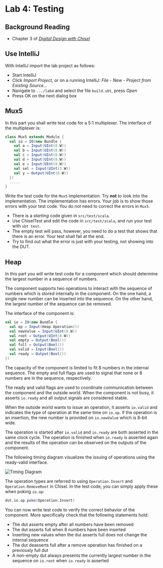 # Lab 4: Testing

## Background Reading

 * Chapter 3 of
*[Digital Design with Chisel](http://www.imm.dtu.dk/~masca/chisel-book.html)*

## Use IntelliJ

With IntelliJ import the lab project as follows:

 * Start IntelliJ
 * Click *Import Project*, or on a running IntelliJ: *File - New -
Project from Existing Source...*
 * Navigate to ```.../lab4``` and select the file ```build.sbt```, press *Open*
 * Press OK on the next dialog box


## Mux5 

In this part you shall write test code for a 5:1 multiplexer. The interface
of the multiplexer is:

```scala
class Mux5 extends Module {
  val io = IO(new Bundle {
    val a = Input(UInt(8.W))
    val b = Input(UInt(8.W))
    val c = Input(UInt(8.W))
    val d = Input(UInt(8.W))
    val e = Input(UInt(8.W))
    val sel = Input(UInt(3.W))
    val y = Output(UInt(8.W))
  })
  .....
}
```

Write the test code for the ```Mux5``` implementation. Try **not** to
look into the implementation. The implementation has errors.
Your job is to show those errors with your test code. You do not
need to correct the errors in ```Mux5```.

 * There is a *starting* code given in ```src/test/scala```.
 * Use ChiselTest and edit the code
   in ```src/test/scala```, and run your test with ```sbt test```.
 * The empty test will pass, however, you need to do a test that shows
   that there is an error. Your test shall fail at the end.
 * Try to find out what the error is just with your testing, not showing
   into the DUT.

## Heap

In this part you will write test code for a component which should determine the largest number in a sequence of numbers. 

The component supports two operations to interact with the sequence of numbers which is stored internally in the component. On the one hand, a single new number can be inserted into the sequence. On the other hand, the largest number of the sequence can be removed. 


The interface of the component is:
```scala
val io = IO(new Bundle {
  val op = Input(Heap.Operation())
  val newValue = Input(UInt(8.W))
  val root = Output(UInt(8.W))
  val empty = Output(Bool())
  val full = Output(Bool())
  val valid = Input(Bool())
  val ready = Output(Bool())
})
```

The capacity of the component is limited to fit 8 numbers in the internal sequence. The empty and full flags are used to signal that none or 8 numbers are in the sequence, respectively.

The ready and valid flags are used to coordinate communication between the component and the outside world. When the component is not busy, it asserts `io.ready` and all output signals are considered stable. 

When the outside world wants to issue an operation, it asserts `io.valid` and indicates the type of operation at the same time on `io.op`. If the operation is an insertion, the new number is provided on `io.newValue` which is 8-bit wide.

The operation is started after `io.valid` and `io.ready` are both asserted in the same clock cycle. The operation is finished when `io.ready` is asserted again and the results of the operation can be observed on the outputs of the component.

The following timing diagram visualizes the issuing of operations using the ready-valid interface.

![Timing Diagram](../figures/heap_timing.svg)

The operation types are referred to using `Operation.Insert` and `Operation.RemoveRoot` in Chisel. In the test code, you can simply apply these when poking `io.op`:

```scala
dut.io.op.poke(Operation.Insert)
```

You can now write test code to verify the correct behavior of the component. More specifically check that the following statements hold:

* The dut asserts empty after all numbers have been removed
* The dut asserts full when 8 numbers have been inserted
* Inserting new values when the dut asserts full does not change the internal sequence
* The dut deasserts full after a remove operation has finished on a previously full dut
* A non-empty dut always presents the currently largest number in the sequence on `io.root` when `io.ready` is asserted



